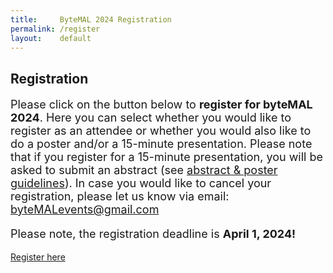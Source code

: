 ```yaml
---
title:     ByteMAL 2024 Registration
permalink: /register
layout:    default
---
```


<div class="jumbotron p-5" style="text-align: left">
  <h2><b>Registration</b></h2>
  <p style = "font-size: 18px">Please click on the button below to <b>register for byteMAL 2024</b>. Here you can select whether you would like to register as an attendee or whether you would also like to do a poster and/or a 15-minute presentation. Please note that if you register for a 15-minute presentation, you will be asked to submit an abstract (see <a href="/bytemal-2024/submit"> abstract & poster guidelines</a>). In case you would like to cancel your registration, please let us know via email: <a href = "mailto:byteMALevents@gmail.com">byteMALevents@gmail.com</a></p>
    <p style = "font-size: 18px">Please note, the registration deadline is <b>April 1, 2024!</b></p>
<a class="btn btn-primary btn-lg my-3" href="https://docs.google.com/forms/d/e/1FAIpQLSd-s96MgwVAvE0VqYHz958qzQOD2KQKyeWYGk1AoKYIlsd8-g/viewform?usp=sf_link" target="_blank" role="button">Register here</a>
</div>

<!-- href="https://docs.google.com/forms/d/e/1FAIpQLSd-s96MgwVAvE0VqYHz958qzQOD2KQKyeWYGk1AoKYIlsd8-g/viewform?usp=sf_link"  -->
<!-- href="/bytemal-2024/RegistrationError" -->
